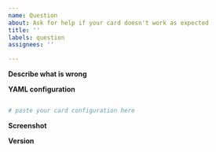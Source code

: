 ```yaml
---
name: Question
about: Ask for help if your card doesn't work as expected
title: ''
labels: question
assignees: ''

---
```


**Describe what is wrong**

**YAML configuration**
```yaml

# paste your card configuration here

```

**Screenshot**
<!-- Add a screenshot if applicable -->

**Version**
<!-- What is the version of the card? (available in HACS and in browser developer console - Ctrl+Shift+J / F12) -->
